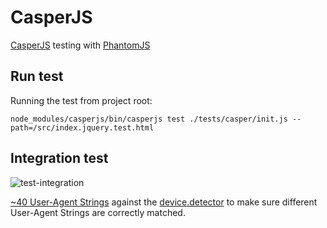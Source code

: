 # CasperJS
[CasperJS](http://casperjs.org/) testing with [PhantomJS](http://phantomjs.org/)

## Run test
Running the test from project root:

```
node_modules/casperjs/bin/casperjs test ./tests/casper/init.js --path=/src/index.jquery.test.html
```

## Integration test
![test-integration][test-integration]

[~40 User-Agent Strings](https://github.com/exiguus/js.device.detector/blob/master/tests/casper/browser.config.js) against the [device.detector](https://github.com/exiguus/js.device.detector/tree/master/dist) to make sure different User-Agent Strings are correctly matched.


[test-integration]: https://exiguus.github.io/js.device.detector/static/device.detector.test.casperjs.gif
